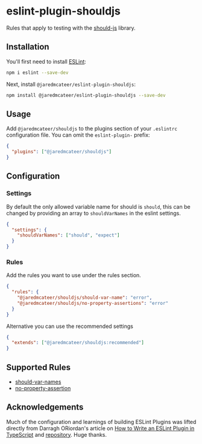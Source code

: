 # eslint-plugin-shouldjs

Rules that apply to testing with the [should-js](https://shouldjs.github.io/) library.

## Installation

You'll first need to install [ESLint](https://eslint.org/):

```sh
npm i eslint --save-dev
```

Next, install `@jaredmcateer/eslint-plugin-shouldjs`:

```sh
npm install @jaredmcateer/eslint-plugin-shouldjs --save-dev
```

## Usage

Add `@jaredmcateer/shouldjs` to the plugins section of your `.eslintrc` configuration file. You can omit the `eslint-plugin-` prefix:

```json
{
  "plugins": ["@jaredmcateer/shouldjs"]
}
```

## Configuration

### Settings

By default the only allowed variable name for should is `should`, this can be changed by providing an array to `shouldVarNames` in the eslint settings.

```json
{
  "settings": {
    "shouldVarNames": ["should", "expect"]
  }
}
```

### Rules

Add the rules you want to use under the rules section.

```json
{
  "rules": {
    "@jaredmcateer/shouldjs/should-var-name": "error",
    "@jaredmcateer/shouldjs/no-property-assertions": "error"
  }
}
```

Alternative you can use the recommended settings

```json
{
  "extends": ["@jaredmcateer/shouldjs:recommended"]
}
```

## Supported Rules

- [should-var-names](lib/rules/should-var-name/should-var-name.md)
- [no-property-assertion](lib/rules/no-property-assertions/no-property-assertion.md)

## Acknowledgements

Much of the configuration and learnings of building ESLint Plugins was lifted directly from Darragh ORiordan's article on [How to Write an ESLint Plugin in TypeScript](https://www.darraghoriordan.com/2021/11/06/how-to-write-an-eslint-plugin-typescript/) and [repository](https://github.com/darraghoriordan/eslint-plugin-nestjs-typed). Huge thanks.
